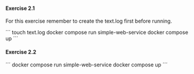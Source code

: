#### Exercise 2.1

For this exercise remember to create the text.log first before running.

´´´
touch text.log
docker compose run simple-web-service
docker compose up
´´´

#### Exercise 2.2

´´´
docker compose run simple-web-service
docker compose up
´´´


